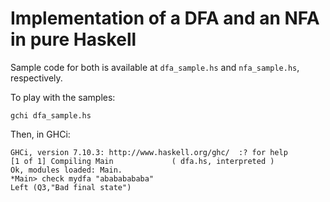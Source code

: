 # Implementation of a DFA and an NFA in pure Haskell
Sample code for both is available at `dfa_sample.hs` and `nfa_sample.hs`, respectively.

To play with the samples:
```{sh}
gchi dfa_sample.hs
```
Then, in GHCi:
```
GHCi, version 7.10.3: http://www.haskell.org/ghc/  :? for help
[1 of 1] Compiling Main             ( dfa.hs, interpreted )
Ok, modules loaded: Main.
*Main> check mydfa "abababababa"
Left (Q3,"Bad final state")
```
